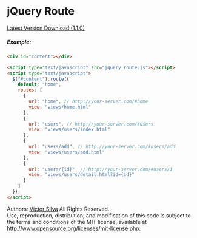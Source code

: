 # jQuery Route

<a href="https://raw.githubusercontent.com/victorlss/jquery-route/master/jquery.route.js" target="_blank">Latest Version Download (1.1.0)</a>


##### Example:
```html
<div id="content"></div>

<script type="text/javascript" src="jquery.route.js"></script>
<script type="text/javascript">
  $("#content").route({
    default: "home",
    routes: [
      {
        url: "home", // http://your-server.com/#home
        view: "views/home.html"
      },
      {
        url: "users", // http://your-server.com/#users
        view: "views/users/index.html"
      },
      {
        url: "users/add", // http://your-server.com/#users/add
        view: "views/users/add.html"
      },
      {
        url: "users/{id}", // http://your-server.com/#users/1
        view: "views/users/detail.html?id={id}"
      }
    ]
  });
</script>
```

Authors: <a href="https://github.com/victorlss" target="_blank">Victor Silva</a>
All Rights Reserved.<br />
Use, reproduction, distribution, and modification of this code is subject to the terms and conditions of the MIT license, available at <a href="http://www.opensource.org/licenses/mit-license.php" target="_blank">http://www.opensource.org/licenses/mit-license.php</a>.
